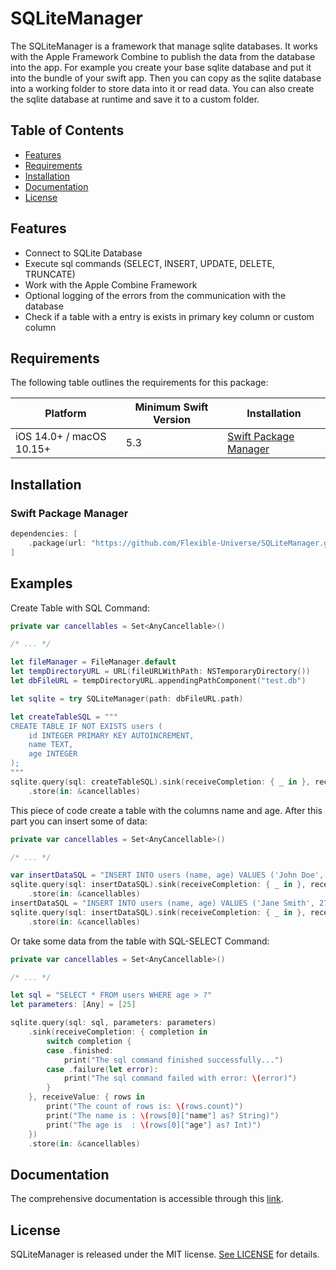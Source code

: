 # SQLiteManager

The SQLiteManager is a framework that manage sqlite databases. It works with the Apple Framework Combine to publish the data from the database into the app. For example you create your base sqlite database and put it into the bundle of your swift app. Then you can copy as the sqlite database into a working folder to store data into it or read data. You can also create the sqlite database at runtime and save it to a custom folder.

## Table of Contents
- [Features](#features)
- [Requirements](#requirements)
- [Installation](#installation)
- [Documentation](#documentation)
- [License](#license)

## Features
- Connect to SQLite Database
- Execute sql commands (SELECT, INSERT, UPDATE, DELETE, TRUNCATE)
- Work with the Apple Combine Framework
- Optional logging of the errors from the communication with the database
- Check if a table with a entry is exists in primary key column or custom column

## Requirements
The following table outlines the requirements for this package:

| Platform | Minimum Swift Version | Installation |
| -------- | --------------------- | ------------ |
| iOS 14.0+ / macOS 10.15+ | 5.3 | [Swift Package Manager](#swift-package-manager)|

## Installation
### Swift Package Manager

```swift
dependencies: [
    .package(url: "https://github.com/Flexible-Universe/SQLiteManager.git", .upToNextMajor(from: "1.0.0"))
]
```

## Examples
Create Table with SQL Command:
```swift
private var cancellables = Set<AnyCancellable>()

/* ... */

let fileManager = FileManager.default
let tempDirectoryURL = URL(fileURLWithPath: NSTemporaryDirectory())
let dbFileURL = tempDirectoryURL.appendingPathComponent("test.db")

let sqlite = try SQLiteManager(path: dbFileURL.path)

let createTableSQL = """
CREATE TABLE IF NOT EXISTS users (
    id INTEGER PRIMARY KEY AUTOINCREMENT,
    name TEXT,
    age INTEGER
);
"""
sqlite.query(sql: createTableSQL).sink(receiveCompletion: { _ in }, receiveValue: { _ in })
    .store(in: &cancellables)
```
This piece of code create a table with the columns name and age. After this part you can insert some of data:
```swift
private var cancellables = Set<AnyCancellable>()

/* ... */

var insertDataSQL = "INSERT INTO users (name, age) VALUES ('John Doe', 30);"
sqlite.query(sql: insertDataSQL).sink(receiveCompletion: { _ in }, receiveValue: { _ in })
    .store(in: &cancellables)
insertDataSQL = "INSERT INTO users (name, age) VALUES ('Jane Smith', 27);"
sqlite.query(sql: insertDataSQL).sink(receiveCompletion: { _ in }, receiveValue: { _ in })
    .store(in: &cancellables)
```
Or take some data from the table with SQL-SELECT Command:
```swift
private var cancellables = Set<AnyCancellable>()

/* ... */

let sql = "SELECT * FROM users WHERE age > ?"
let parameters: [Any] = [25]

sqlite.query(sql: sql, parameters: parameters)
    .sink(receiveCompletion: { completion in
        switch completion {
        case .finished:
            print("The sql command finished successfully...")
        case .failure(let error):
            print("The sql command failed with error: \(error)")
        }
    }, receiveValue: { rows in
        print("The count of rows is: \(rows.count)")
        print("The name is : \(rows[0]["name"] as? String)")
        print("The age is  : \(rows[0]["age"] as? Int)")
    })
    .store(in: &cancellables)
```

## Documentation
The comprehensive documentation is accessible through this [link](https://docs.flexible-universe.com/SQLiteManager/).

## License
SQLiteManager is released under the MIT license. [See LICENSE](https://github.com/Flexible-Universe/SQLiteManager/blob/main/LICENSE) for details.
